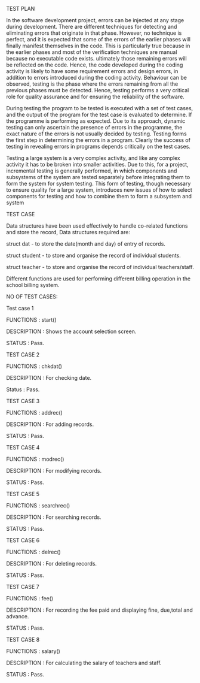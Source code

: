 TEST PLAN

In the software development project, errors can be injected at any stage during development. There are different techniques for detecting and eliminating errors that originate in that phase. However, no technique is perfect, and it is expected that some of the errors of the earlier phases will finally manifest themselves in the code. This is particularly true because in the earlier phases and most of the verification techniques are manual because no executable code exists. ultimately those remaining errors will be reflected on the code. Hence, the code developed during the coding activity is likely to have some requirement errors and design errors, in addition to errors introduced during the coding activity. Behaviour can be observed, testing is the phase where the errors remaining from all the previous phases must be detected. Hence, testing performs a very critical role for quality assurance and for ensuring the reliability of the software.

 During testing the program to be tested is executed with a set of test cases, and the output of the program for the test case is evaluated to determine. If the programme is performing as expected. Due to its approach, dynamic testing can only ascertain the presence of errors in the programme, the exact nature of the errors is not usually decided by testing. Testing forms the first step in determining the errors in a program. Clearly the success of testing in revealing errors in programs depends critically on the test cases.

 Testing a large system is a very complex activity, and like any complex activity it has to be broken into smaller activities. Due to this, for a project, incremental testing is generally performed, in which components and subsystems of the system are tested separately before integrating them to form the system for system testing. This form of testing, though necessary to ensure quality for a large system, introduces new issues of how to select components for testing and how to combine them to form a subsystem and system 


TEST CASE

Data structures have been used effectively to handle co-related functions and store the record, Data structures required are:
      
 struct dat - to store the date(month and day) of entry of records.  
      
 struct student - to store and organise the record of individual students.
 
 struct teacher - to store and organise the record of individual teachers/staff.
    
 Different functions are used for performing different billing operation in the school billing system.

 NO OF TEST CASES:

 Test case  1

  FUNCTIONS   : start()

  DESCRIPTION : Shows the account selection screen.
         
  STATUS      : Pass.

 TEST CASE  2

  FUNCTIONS   : chkdat()
  
  DESCRIPTION : For checking date.
  
  Status      : Pass.
  
 TEST CASE  3

  FUNCTIONS   : addrec()
  
  DESCRIPTION : For adding records.
  
  STATUS      : Pass.
 
 TEST CASE  4

  FUNCTIONS   : modrec()

  DESCRIPTION : For modifying records.

  STATUS      : Pass.

 TEST CASE  5

  FUNCTIONS   : searchrec()

  DESCRIPTION : For searching records.

  STATUS      : Pass.

 TEST CASE 6

  FUNCTIONS   : delrec()

  DESCRIPTION : For deleting records.

  STATUS      : Pass.

 TEST CASE  7

  FUNCTIONS   : fee()

  DESCRIPTION : For recording the fee paid and displaying fine, due,total and advance.

  STATUS      : Pass.

 TEST CASE  8

  FUNCTIONS   : salary()

  DESCRIPTION : For calculating the salary of teachers and staff.

  STATUS      : Pass.

